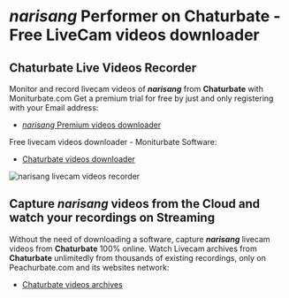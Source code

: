 # _narisang_ Performer on Chaturbate - Free LiveCam videos downloader

## Chaturbate Live Videos Recorder

Monitor and record livecam videos of **_narisang_** from **Chaturbate** with Moniturbate.com
Get a premium trial for free by just and only registering with your Email address:
* [_narisang_ Premium videos downloader](https://moniturbate.com/request-demo-licence-key.html)

Free livecam videos downloader - Moniturbate Software:
* [Chaturbate videos downloader](https://moniturbate.com/moniturbate-download-software.html)

![_narisang_ livecam videos recorder](https://peachurnet.com/templates/moniturbate-software.png)


## Capture _narisang_ videos from the Cloud and watch your recordings on Streaming

Without the need of downloading a software, capture **_narisang_** livecam videos from **Chaturbate** 100% online.
Watch Livecam archives from **Chaturbate** unlimitedly from thousands of existing recordings, only on Peachurbate.com and its websites network:
* [Chaturbate videos archives](https://peachurnet.com/)